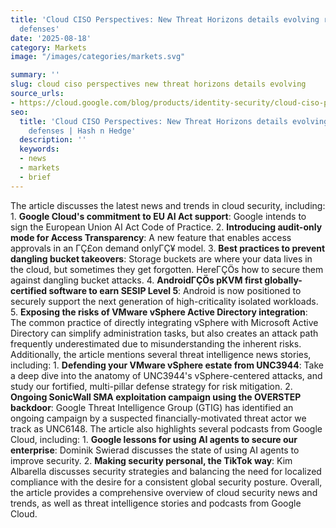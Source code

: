 ```yaml
---
title: 'Cloud CISO Perspectives: New Threat Horizons details evolving risks — and
  defenses'
date: '2025-08-18'
category: Marketsimage: "/images/categories/markets.svg"

summary: ''
slug: cloud ciso perspectives new threat horizons details evolving
source_urls:
- https://cloud.google.com/blog/products/identity-security/cloud-ciso-perspectives-new-threat-horizons-details-evolving-risks-and-defenses/
seo:
  title: 'Cloud CISO Perspectives: New Threat Horizons details evolving risks — and
    defenses | Hash n Hedge'
  description: ''
  keywords:
  - news
  - markets
  - brief
---
```


The article discusses the latest news and trends in cloud security, including:  1. **Google Cloud's commitment to EU AI Act support**: Google intends to sign the European Union AI Act Code of Practice. 2. **Introducing audit-only mode for Access Transparency**: A new feature that enables access approvals in an ΓÇ£on demand onlyΓÇ¥ model. 3. **Best practices to prevent dangling bucket takeovers**: Storage buckets are where your data lives in the cloud, but sometimes they get forgotten. HereΓÇÖs how to secure them against dangling bucket attacks. 4. **AndroidΓÇÖs pKVM first globally-certified software to earn SESIP Level 5**: Android is now positioned to securely support the next generation of high-criticality isolated workloads. 5. **Exposing the risks of VMware vSphere Active Directory integration**: The common practice of directly integrating vSphere with Microsoft Active Directory can simplify administration tasks, but also creates an attack path frequently underestimated due to misunderstanding the inherent risks.  Additionally, the article mentions several threat intelligence news stories, including:  1. **Defending your VMware vSphere estate from UNC3944**: Take a deep dive into the anatomy of UNC3944's vSphere-centered attacks, and study our fortified, multi-pillar defense strategy for risk mitigation. 2. **Ongoing SonicWall SMA exploitation campaign using the OVERSTEP backdoor**: Google Threat Intelligence Group (GTIG) has identified an ongoing campaign by a suspected financially-motivated threat actor we track as UNC6148.  The article also highlights several podcasts from Google Cloud, including:  1. **Google lessons for using AI agents to secure our enterprise**: Dominik Swierad discusses the state of using AI agents to improve security. 2. **Making security personal, the TikTok way**: Kim Albarella discusses security strategies and balancing the need for localized compliance with the desire for a consistent global security posture.  Overall, the article provides a comprehensive overview of cloud security news and trends, as well as threat intelligence stories and podcasts from Google Cloud. 
